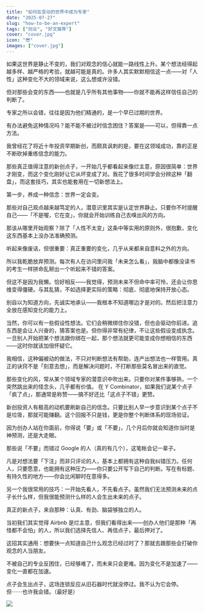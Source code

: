 ```yaml
---
title: "如何在变动的世界中成为专家"
date: "2025-07-27"
slug: "how-to-be-an-expert"
tags: ["创业", "好文推荐"]
cover: "cover.jpg"
icon: "😎"
images: ["cover.jpg"]
---
```

如果这世界是静止不变的，我们对观念的信心就能一路线性上升。某个想法经得起越多样、越严格的考验，就越可能是真的。许多人其实默默相信这一点——对「人性」这种变化不大的领域来说，这么想或许没错。



但对那些会变的东西——也就是几乎所有其他事物——你就不能再这样信任自己的判断了。



专家之所以会错，往往是因为他们精通的，是一个早已过期的世界。



有办法避免这种情况吗？能不能不被过时信念困住？答案是——可以，但得靠一点方法。



我曾经花了将近十年投资早期新创，而颇具讽刺的是，要在这领域成功，靠的正是不断砍掉重练信念的能力。



那些真正值得注意的新创点子，一开始几乎都看起来像烂主意，原因很简单：世界才刚变，而这个变化刚好让它从坏变成了对。我花了很多时间学会分辨这种「翻盘」，而这套技巧，其实也能套用在一切新想法上。



第一步，养成一种信念：世界一定会变。



那些对自己观点越来越笃定的人，潜意识里其实是认定世界静止。只要你不时提醒自己——「不是喔，它在变」，你就会开始训练自己去嗅出风的方向。



那该从哪里开始观察？除了「人性不太变」这条中等实用的原则外，很抱歉，变化这东西基本上没办法准确预测。



听起来像废话，但很重要：真正重要的变化，几乎从来都来自意料之外的方向。



所以我乾脆放弃预测。每次有人在访问里问我「未来怎么看」，我脑中都像没读书的考生一样拼命乱掰出一个听起来不错的答案。



但这不是因为我懒。恰好相反——我觉得，预测未来不但命中率可怜，还会让你思维变得僵硬。与其乱猜，不如选择更实际的策略：彻底、彻底地保持开放心态。



别自以为知道方向，先诚实地承认——我根本不知道哪边才是对的。然后把注意力全放在感知变化的能力上。



当然，你可以有一些假设性想法。它们会稍微绑住你没错，但也会驱动你前进。追东西是会让人兴奋的，猜答案也是。但你得非常有纪律，不让这些假设变成执念。
一旦别人开始把某个想法跟你绑在一起，那个想法就更可能变成你想相信的东西——这时你就该加倍怀疑它。



我相信，这种偏被动的做法，不只对判断想法有帮助，连产出想法也一样管用。真正的诀窍不是「刻意去想」，而是解决问题时，不打断那些莫名冒出来的直觉。



那些变化的风，常从某个领域专家的潜意识中吹出来。只要你对某件事够熟，一个突然跳出来的怪念头，几乎都有价值。
在 Y Combinator，如果我们说某个点子「疯了点」，那通常是称赞——搞不好还比「这点子不错」更赞。



新创投资人有极高的动机要刷新自己的信念。只要比别人早一步意识到某个点子不是垃圾，那就可能赚翻。这个回报不只是钱，更是你整个判断体系的现场验证。



因为创办人站在你面前，你得说「要」或「不要」，几个月后你就会知道你当时是神预测，还是大走眼。



那些说「不要」而错过 Google 的人（真的有几个），这笔帐会记一辈子。



凡是对想法要「下注」而非只评论的人，基本上都拥有这种自我纠错压力。任何人，只要愿意，也能拥有这种压力——你只要公开写下自己的判断。写在有标题、有持久性的地方——你会比闲聊时在意得多。



另一个我很常用的技巧：一开始先看人，不先看点子。虽然我们无法预测未来的点子长什么样，但我很能预测什么样的人会生出未来的点子。



真正的新点子，来自那种：认真、有劲、脑袋够独立的人。



当初我们其实觉得 Airbnb 是烂主意，但我们看得出来——创办人他们是那种「再怪都不会怕」的人，所以我们选择先信人、再信点子，最后押对了。



这招其实通用：想要快一点知道自己什么观念已经过时了？那就去跟那些会打破你观念的人当朋友。



不被自己的专业反困住，已经够难了，而未来只会更难。因为变化不是加速了——变化一直都在加速。



点子会生出点子，这场连锁反应从旧石器时代就没停过。我不认为它会停。
但⋯⋯也许我会错。（最好是）




![](https://prod-files-secure.s3.us-west-2.amazonaws.com/112d0858-5090-4d34-a606-b75eb8d65fd2/46476355-9cf3-4e99-9b7a-3531bc426380/1000202064.png?X-Amz-Algorithm=AWS4-HMAC-SHA256&X-Amz-Content-Sha256=UNSIGNED-PAYLOAD&X-Amz-Credential=ASIAZI2LB4667BMQFEHF%2F20250827%2Fus-west-2%2Fs3%2Faws4_request&X-Amz-Date=20250827T033054Z&X-Amz-Expires=3600&X-Amz-Security-Token=IQoJb3JpZ2luX2VjECsaCXVzLXdlc3QtMiJIMEYCIQCdXgBknIqUCDQ2yoGHqbRJqwRoLY4tPesTEgLIj5OinQIhAILynWXjbbdPOwkiYvmewon9JQ7erEKxikX8g8txwAwTKogECIT%2F%2F%2F%2F%2F%2F%2F%2F%2F%2FwEQABoMNjM3NDIzMTgzODA1IgwokSRQSHPbCi7su0cq3AMJe5kACD%2Bp87Dr4uyE6ewTnGXgtzWWOxzRgbRNwmv7GpZRy0ikd0hJ7zgbYUu1ijn3asjvTeNY6QyFkefng3%2BJc0I8Parv7O4uVssjlSzV%2F8p4eLxU080gvRhwxl2cctj0bDo6CjoOE9ldu0dY1wVj34cX0vaSxUIyF9pYw85FYS6yB4VDlK9M7cQ2t7U7P%2FMdSf12xtxdBMc%2FXtSMVZuhB9lsoqEI4PEFkExiTzjjHN%2FSgnYlSB%2FhJSKTXYeEAMGhhHNH1F6V1%2Fv7R3VhTMxJ9YEajWZi8nnqpcNByenLsuo7Mje5%2B4FSzL9qqM7tPWxBZTv%2FQ%2BiTvVnbIumLmT8eXisYj6Tn4qOt%2BWC%2B9cfkaeUX%2BadXVkgcoHQie6SfKcWZvZa1P6B7tNw0I%2F%2BSbrMtKpnAAxmpqqqzDzjnj%2BD%2BTF%2BZzQ6%2BvcHP2ZOvmqkJdAauXwwXrsBj1EoB%2FgL9x5HZfJPhu%2BzRiIoL%2BKlsRiXRkMTH1e%2FxHg%2FiBYJp6UG7PMWVSpAT42J49cwXRPNLsFlz9GYwkiJkY6KyAjY7sR1w1YrC5xgmEcucqhELM1BMtmJXTwXf%2BoCwE99jwSNx6C5T3ytIJzl%2Bq2AA0MRkxM3Aato6oGHjCbQo8%2FrURDDu8LnFBjqkAaoGqPnoRXku5bskBSsfLWlgGIS%2BKCPHRbhgQZ44rKga%2BFUQdW8SCK8QxriB3VS2YY0YwonTVJeiQ3316qvUYaVdNGAs8Gbebd4plflfW%2FA0eALlPgdrhYuia7eRUaS9xp5LT0tsy%2BhKVh3MkqjU%2FO3khuhp%2FHsMkljpnu6LEuIjnirSMznekpl%2Bp9uTcv7LWihfutqxkTfLbPHOe0R%2BPFb8ocZQ&X-Amz-Signature=d20cdc9fd74ef0a7d19aabac7a84747368ae8876e0719f9eea9543472845c19d&X-Amz-SignedHeaders=host&x-amz-checksum-mode=ENABLED&x-id=GetObject)

